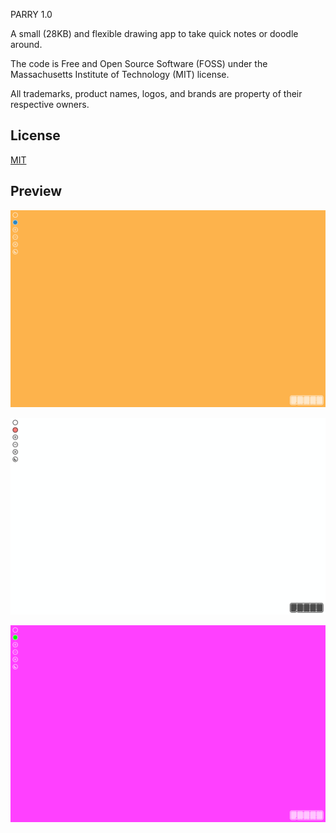 PARRY 1.0

A small (28KB) and flexible drawing app to take quick notes or doodle around.

The code is Free and Open Source Software (FOSS) under the Massachusetts Institute of Technology (MIT) license.

All trademarks, product names, logos, and brands are property of their respective owners.



## License

[MIT](https://opensource.org/licenses/MIT)


## Preview

![](https://raw.githubusercontent.com/SYNHMN/PARRY/main/preview/Preview-1.png)

![](https://raw.githubusercontent.com/SYNHMN/PARRY/main/preview/Preview-2.png)

![](https://raw.githubusercontent.com/SYNHMN/PARRY/main/preview/Preview-3.png)
